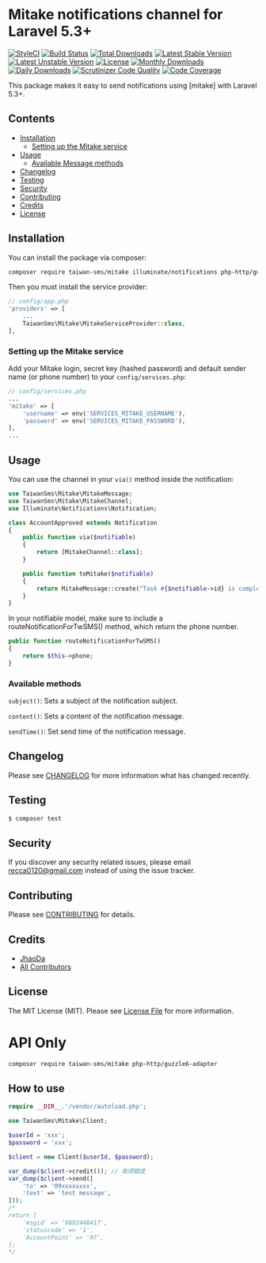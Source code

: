 # Mitake notifications channel for Laravel 5.3+

[![StyleCI](https://styleci.io/repos/83760327/shield?style=flat)](https://styleci.io/repos/83760327)
[![Build Status](https://travis-ci.org/taiwan-sms/mitake.svg)](https://travis-ci.org/taiwan-sms/mitake)
[![Total Downloads](https://poser.pugx.org/taiwan-sms/mitake/d/total.svg)](https://packagist.org/packages/taiwan-sms/mitake)
[![Latest Stable Version](https://poser.pugx.org/taiwan-sms/mitake/v/stable.svg)](https://packagist.org/packages/taiwan-sms/mitake)
[![Latest Unstable Version](https://poser.pugx.org/taiwan-sms/mitake/v/unstable.svg)](https://packagist.org/packages/taiwan-sms/mitake)
[![License](https://poser.pugx.org/taiwan-sms/mitake/license.svg)](https://packagist.org/packages/taiwan-sms/mitake)
[![Monthly Downloads](https://poser.pugx.org/taiwan-sms/mitake/d/monthly)](https://packagist.org/packages/taiwan-sms/mitake)
[![Daily Downloads](https://poser.pugx.org/taiwan-sms/mitake/d/daily)](https://packagist.org/packages/taiwan-sms/mitake)
[![Scrutinizer Code Quality](https://scrutinizer-ci.com/g/taiwan-sms/mitake/badges/quality-score.png?b=master)](https://scrutinizer-ci.com/g/taiwan-sms/mitake/?branch=master)
[![Code Coverage](https://scrutinizer-ci.com/g/taiwan-sms/mitake/badges/coverage.png?b=master)](https://scrutinizer-ci.com/g/taiwan-sms/mitake/?branch=master)

This package makes it easy to send notifications using [mitake] with Laravel 5.3+.

## Contents

- [Installation](#installation)
    - [Setting up the Mitake service](#setting-up-the-Mitake-service)
- [Usage](#usage)
    - [Available Message methods](#available-message-methods)
- [Changelog](#changelog)
- [Testing](#testing)
- [Security](#security)
- [Contributing](#contributing)
- [Credits](#credits)
- [License](#license)

## Installation

You can install the package via composer:

```bash
composer require taiwan-sms/mitake illuminate/notifications php-http/guzzle6-adapter
```

Then you must install the service provider:

```php
// config/app.php
'providers' => [
    ...
    TaiwanSms\Mitake\MitakeServiceProvider::class,
],
```

### Setting up the Mitake service

Add your Mitake login, secret key (hashed password) and default sender name (or phone number) to
your `config/services.php`:

```php
// config/services.php
...
'mitake' => [
    'username' => env('SERVICES_MITAKE_USERNAME'),
    'password' => env('SERVICES_MITAKE_PASSWORD'),
],
...
```

## Usage

You can use the channel in your `via()` method inside the notification:

```php
use TaiwanSms\Mitake\MitakeMessage;
use TaiwanSms\Mitake\MitakeChannel;
use Illuminate\Notifications\Notification;

class AccountApproved extends Notification
{
    public function via($notifiable)
    {
        return [MitakeChannel::class];
    }

    public function toMitake($notifiable)
    {
        return MitakeMessage::create("Task #{$notifiable->id} is complete!");
    }
}
```

In your notifiable model, make sure to include a routeNotificationForTwSMS() method, which return the phone number.

```php
public function routeNotificationForTwSMS()
{
    return $this->phone;
}
```

### Available methods

`subject()`: Sets a subject of the notification subject.

`content()`: Sets a content of the notification message.

`sendTime()`: Set send time of the notification message.

## Changelog

Please see [CHANGELOG](CHANGELOG.md) for more information what has changed recently.

## Testing

``` bash
$ composer test
```

## Security

If you discover any security related issues, please email recca0120@gmail.com instead of using the issue tracker.

## Contributing

Please see [CONTRIBUTING](CONTRIBUTING.md) for details.

## Credits

- [JhaoDa](https://github.com/recca0120)
- [All Contributors](../../contributors)

## License

The MIT License (MIT). Please see [License File](LICENSE.md) for more information.

# API Only

```bash
composer require taiwan-sms/mitake php-http/guzzle6-adapter
```

## How to use

```php
require __DIR__.'/vendor/autoload.php';

use TaiwanSms\Mitake\Client;

$userId = 'xxx';
$password = 'xxx';

$client = new Client($userId, $password);

var_dump($client->credit()); // 取得額度
var_dump($client->send([
    'to' => '09xxxxxxxx',
    'text' => 'test message',
]));
/*
return [
    'msgid' => '0892448417',
    'statuscode' => '1',
    'AccountPoint' => '97',
];
*/
```
